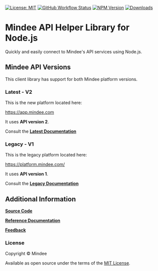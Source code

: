 [![License: MIT](https://img.shields.io/github/license/mindee/mindee-api-nodejs)](https://opensource.org/licenses/MIT) [![GitHub Workflow Status](https://img.shields.io/github/actions/workflow/status/mindee/mindee-api-nodejs/test.yml)](https://github.com/mindee/mindee-api-nodejs) [![NPM Version](https://img.shields.io/npm/v/mindee)](https://www.npmjs.com/package/mindee) [![Downloads](https://img.shields.io/npm/dm/mindee)](https://www.npmjs.com/package/mindee)

# Mindee API Helper Library for Node.js
Quickly and easily connect to Mindee's API services using Node.js.

## Mindee API Versions
This client library has support for both Mindee platform versions.

### Latest - V2
This is the new platform located here:

https://app.mindee.com

It uses **API version 2**.

Consult the
**[Latest Documentation](https://docs.mindee.com/integrations/client-libraries-sdk)**


### Legacy - V1
This is the legacy platform located here:

https://platform.mindee.com/

It uses **API version 1**.

Consult the
**[Legacy Documentation](https://developers.mindee.com/docs/nodejs-getting-started)**

## Additional Information

**[Source Code](https://github.com/mindee/mindee-api-nodejs)**

**[Reference Documentation](https://mindee.github.io/mindee-api-nodejs/)**

**[Feedback](https://feedback.mindee.com/)**

### License
Copyright © Mindee

Available as open source under the terms of the [MIT License](https://opensource.org/licenses/MIT).
